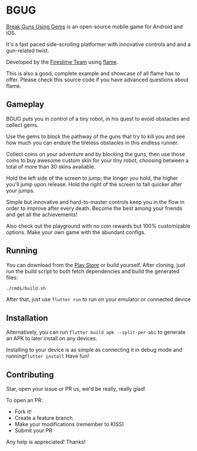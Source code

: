 
# BGUG

[Break Guns Using Gems](https://fireslime.xyz/games/bgug) is an open-source mobile game for Android and iOS.

It's a fast paced side-scrolling platformer with innovative controls and and a gun-related twist.

Developed by the [Fireslime Team](https://fireslime.xyz) using [flame](https://flame-engine.org).

This is also a good, complete example and showcase of all flame has to offer. Please check this source code if you have advanced questions about flame.

## Gameplay

BGUG puts you in control of a tiny robot, in his quest to avoid obstacles and collect gems.

Use the gems to block the pathway of the guns that try to kill you and see how much you can endure the tireless obstacles in this endless runner.

Collect coins on your adventure and by blocking the guns, then use those coins to buy awesome custom skin for your tiny robot, choosing between a total of more than 30 skins available.

Hold the left side of the screen to jump; the longer you hold, the higher you'll jump upon release. Hold the right of the screen to fall quicker after your jumps.

Simple but innovative and hard-to-master controls keep you in the flow in order to improve after every death. Become the best among your friends and get all the achievements!

Also check out the playground with no coin rewards but 100% customizable options. Make your own game with the abundant configs.

## Running

You can download from the [Play Store](https://play.google.com/store/apps/details?id=xyz.luan.bgug) or build yourself. After cloning, just run the build script to both fetch dependencies and build the generated files:

```bash
./cmds/build.sh
```

After that, just use `flutter run` to run on your emulator or connected device

## Installation
Alternatively, you can run `flutter build apk --split-per-abi` to generate an APK to later install on any devices. 

Installing to your device is as simple as connecting it in debug mode and running`flutter install`
Have fun!

## Contributing

Star, open your issue or PR us, we'd be really, really glad!

To open an PR:

 * Fork it!
 * Create a feature branch.
 * Make your modifications (remember to KISS)
 * Submit your PR

Any help is appreciated! Thanks!
